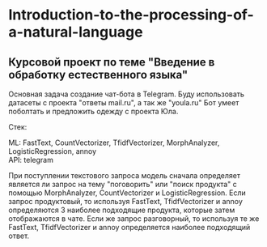 # Introduction-to-the-processing-of-a-natural-language

## Курсовой проект по теме "Введение в обработку естественного языка"
Основная задача создание чат-бота в Telegram. Буду использовать датасеты с проекта "ответы mail.ru", а так же "youla.ru"
Бот умеет поболтать и предложить одежду с проекта Юла. 

Стек:

ML: FastText, CountVectorizer, TfidfVectorizer, MorphAnalyzer, LogisticRegression, annoy\
API: telegram


При поступлении текстового запроса модель сначала определяет является ли запрос на тему "поговорить" или "поиск продукта" с помощью MorphAnalyzer, CountVectorizer
и LogisticRegression. Если запрос продуктовый, то используя FastText, TfidfVectorizer и annoy определяются 3 наиболее подходящие продукта, которые затем отображаются
в чате. Если же запрос разговорный, то используя те же FastText, TfidfVectorizer и annoy определяется наиболее подходящий ответ.
